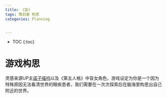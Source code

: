 ```yaml
---
title: 《盲》
tags: 策划案 构思
categories: Planning


---
```


* TOC
{:toc}


# 游戏构思

灵感来源UP主[诺子喵呜](https://space.bilibili.com/10276136)以及《第五人格》中盲女角色，游戏设定为你是一个因为特殊原因无法看清世界的眼疾患者，我们需要在一次次探索后在脑海里构思出自己附近的世界。